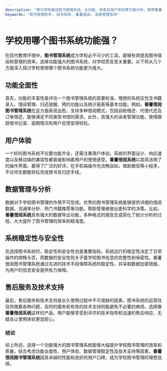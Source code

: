 ```yaml
---
description: "探讨学校最佳图书管理系统，从功能、效率及用户体验等方面分析，推荐番薯借阅图书管理系统。"
keywords: "图书管理软件, 借书系统, 番薯借阅, 读者管理系统"
---
```

# 学校用哪个图书系统功能强？

在现代教育环境中，**图书管理系统**成为学校必不可少的工具，能够有效提高图书借阅和管理的效率。选择功能强大的图书系统，对学校而言至关重要。以下将从几个方面深入探讨学校使用哪个图书系统功能更为强大。

## 功能全面性

首先，功能的丰富性是评估一个图书管理系统的首要标准。理想的系统应包含书籍录入、借阅管理、归还提醒、预约功能以及统计报表等基本功能。例如，**番薯借阅图书管理系统**在这方面表现出色，支持多种借阅模式，包括自助借还、代借代还及订单借还，能够满足不同类型书馆的需求。此外，其强大的读者管理功能，使得跟踪借书记录、逾期情况和用户反馈变得轻松。

## 用户体验

一个好的图书系统不仅要功能齐全，还需注重用户体验。系统的界面设计、响应速度以及移动端的兼容性都直接影响着用户的使用感受。**番薯借阅系统**以其简洁明了的操作界面，赢得了广泛的好评。在手机端操作也流畅自如，借助微信等小程序，不论师生都能轻松完成借书及归还手续。

## 数据管理与分析

数据对于学校图书管理的作用不可忽视。优秀的图书管理系统能够提供详细的借阅数据、流通率分析、热门书籍推荐等功能，帮助管理者做出更科学的决策。比如，**番薯借阅系统**具有强大的数据导出功能，多种格式的报告生成简化了统计分析的过程，大大提升了图书管理的效率和精准度。

## 系统稳定性与安全性

在选择图书系统时，稳定性和安全性也是重要指标。系统运行的稳定性决定了日常操作的顺畅与否，而数据的安全性则关乎着学校图书信息的完整性和保密性。番薯借阅图书管理系统通过先进的技术手段保障系统的稳定性，并采取数据加密措施，为用户的信息安全提供有力保障。

## 售后服务及技术支持

最后，售后服务和技术支持是长久使用过程中不可或缺的因素。图书系统的运营往往伴随着各种问题，及时的服务和有效的技术支持则能避免不必要的麻烦。选择像**番薯借阅系统**这样的产品，用户能够享受到详尽的技术指导和迅速的售后响应，无疑会让使用体验更加安心。

### 结论

综上所述，选择一个功能强大的图书管理系统能够大幅提升学校图书管理的效率和质量。综合考虑功能全面性、用户体验、数据管理稳定性及技术支持等因素，**番薯借阅图书管理系统**因其卓越的性能和良好的用户口碑，成为学校图书管理的理想选择。
